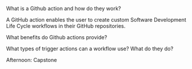 What is a Github action and how do they work?

A GitHub action enables the user to create custom Software Development Life Cycle workflows in their GitHub repositories.

What benefits do Github actions provide?



What types of trigger actions can a workflow use? What do they do?


Afternoon: Capstone